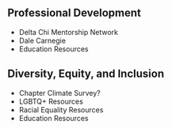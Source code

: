 ## Professional Development
- Delta Chi Mentorship Network
- Dale Carnegie
- Education Resources

## Diversity, Equity, and Inclusion
- Chapter Climate Survey?
- LGBTQ+ Resources
- Racial Equality Resources
- Education Resources